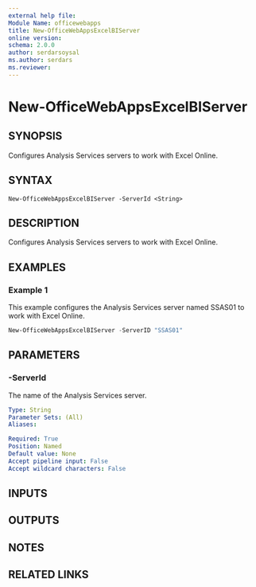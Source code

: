 ```yaml
---
external help file:
Module Name: officewebapps
title: New-OfficeWebAppsExcelBIServer
online version:
schema: 2.0.0
author: serdarsoysal
ms.author: serdars
ms.reviewer:
---
```


# New-OfficeWebAppsExcelBIServer

## SYNOPSIS

Configures Analysis Services servers to work with Excel Online.

## SYNTAX

```
New-OfficeWebAppsExcelBIServer -ServerId <String>
```

## DESCRIPTION

Configures Analysis Services servers to work with Excel Online.

## EXAMPLES

### Example 1

This example configures the Analysis Services server named SSAS01 to work with Excel Online.

```powershell
New-OfficeWebAppsExcelBIServer -ServerID "SSAS01"
```

## PARAMETERS

### -ServerId

The name of the Analysis Services server.

```yaml
Type: String
Parameter Sets: (All)
Aliases:

Required: True
Position: Named
Default value: None
Accept pipeline input: False
Accept wildcard characters: False
```

## INPUTS

## OUTPUTS

## NOTES

## RELATED LINKS
